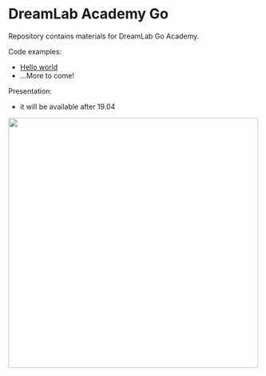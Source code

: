 # DreamLab Academy Go

Repository contains materials for DreamLab Go Academy. 

Code examples:

* [Hello world](hello-world) 
* ...More to come! 

Presentation:
* it will be available after 19.04


<img src="https://mort.mkaciuba.com/demo/dl-gopher.png?width=500" width="500px"/>
